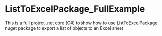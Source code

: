 # ListToExcelPackage_FullExample
This is a full project .net core (C#) to show how to use ListToExcelPackage nuget package to export a list of objects to an Excel sheet
